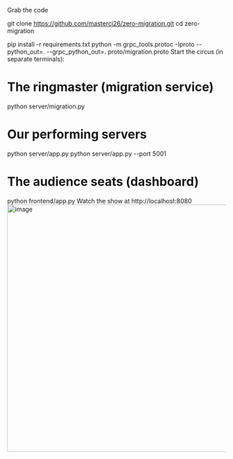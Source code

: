 

Grab the code


git clone https://github.com/mastercj26/zero-migration.git
cd zero-migration


pip install -r requirements.txt
python -m grpc_tools.protoc -Iproto --python_out=. --grpc_python_out=. proto/migration.proto
Start the circus (in separate terminals):


# The ringmaster (migration service)
python server/migration.py

# Our performing servers
python server/app.py
python server/app.py --port 5001

# The audience seats (dashboard)
python frontend/app.py
Watch the show at http://localhost:8080
<img width="926" height="570" alt="image" src="https://github.com/user-attachments/assets/5ce84714-877b-4c86-941d-a20a8998e86b" />
